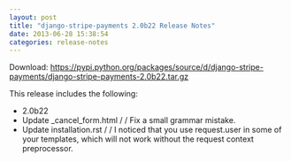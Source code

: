 ```yaml
---
layout: post
title: "django-stripe-payments 2.0b22 Release Notes"
date: 2013-06-28 15:38:54
categories: release-notes
---
```


Download: <https://pypi.python.org/packages/source/d/django-stripe-payments/django-stripe-payments-2.0b22.tar.gz>

This release includes the following:

* 2.0b22
* Update _cancel_form.html /  / Fix a small grammar mistake.
* Update installation.rst /  / I noticed that you use request.user in some of your templates, which will not work without the request context preprocessor.
